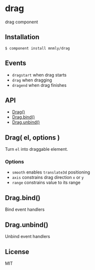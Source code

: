 
# drag

  drag component

## Installation

    $ component install mnmly/drag

## Events
  
  - `dragstart` when drag starts
  - `drag` when dragging
  - `dragend` when drag finishes

## API

  - [Drag()](#drag)
  - [Drag.bind()](#dragbind)
  - [Drag.unbind()](#dragunbind)

## Drag( el, options )

  Turn `el` into draggable element.
  
### Options

 - `smooth` enables `translate3d` positioning
 - `axis` constrains drag direction `x` or `y`
 - `range` constrains value to its range

## Drag.bind()

  Bind event handlers

## Drag.unbind()

  Unbind event handlers

   

## License

  MIT
